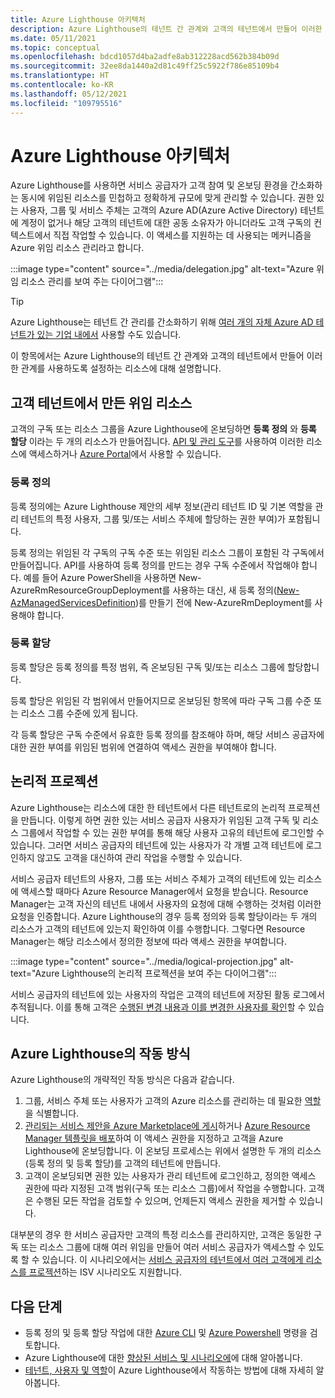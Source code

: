 ```yaml
---
title: Azure Lighthouse 아키텍처
description: Azure Lighthouse의 테넌트 간 관계와 고객의 테넌트에서 만들어 이러한 관계를 사용하도록 설정하는 리소스에 대해 알아봅니다.
ms.date: 05/11/2021
ms.topic: conceptual
ms.openlocfilehash: bdcd1057d4ba2adfe8ab312228acd562b384b09d
ms.sourcegitcommit: 32ee8da1440a2d81c49ff25c5922f786e85109b4
ms.translationtype: HT
ms.contentlocale: ko-KR
ms.lasthandoff: 05/12/2021
ms.locfileid: "109795516"
---
```

# <a name="azure-lighthouse-architecture"></a>Azure Lighthouse 아키텍처

Azure Lighthouse를 사용하면 서비스 공급자가 고객 참여 및 온보딩 환경을 간소화하는 동시에 위임된 리소스를 민첩하고 정확하게 규모에 맞게 관리할 수 있습니다. 권한 있는 사용자, 그룹 및 서비스 주체는 고객의 Azure AD(Azure Active Directory) 테넌트에 계정이 없거나 해당 고객의 테넌트에 대한 공동 소유자가 아니더라도 고객 구독의 컨텍스트에서 직접 작업할 수 있습니다. 이 액세스를 지원하는 데 사용되는 메커니즘을 Azure 위임 리소스 관리라고 합니다.

:::image type="content" source="../media/delegation.jpg" alt-text="Azure 위임 리소스 관리를 보여 주는 다이어그램":::

> [!TIP]
> Azure Lighthouse는 테넌트 간 관리를 간소화하기 위해 [여러 개의 자체 Azure AD 테넌트가 있는 기업 내에서](enterprise.md) 사용할 수도 있습니다.

이 항목에서는 Azure Lighthouse의 테넌트 간 관계와 고객의 테넌트에서 만들어 이러한 관계를 사용하도록 설정하는 리소스에 대해 설명합니다.

## <a name="delegation-resources-created-in-the-customer-tenant"></a>고객 테넌트에서 만든 위임 리소스

고객의 구독 또는 리소스 그룹을 Azure Lighthouse에 온보딩하면 **등록 정의** 와 **등록 할당** 이라는 두 개의 리소스가 만들어집니다. [API 및 관리 도구](cross-tenant-management-experience.md#apis-and-management-tool-support)를 사용하여 이러한 리소스에 액세스하거나 [Azure Portal](../how-to/view-manage-customers.md)에서 사용할 수 있습니다.

### <a name="registration-definition"></a>등록 정의

등록 정의에는 Azure Lighthouse 제안의 세부 정보(관리 테넌트 ID 및 기본 역할을 관리 테넌트의 특정 사용자, 그룹 및/또는 서비스 주체에 할당하는 권한 부여)가 포함됩니다.

등록 정의는 위임된 각 구독의 구독 수준 또는 위임된 리소스 그룹이 포함된 각 구독에서 만들어집니다. API를 사용하여 등록 정의를 만드는 경우 구독 수준에서 작업해야 합니다. 예를 들어 Azure PowerShell을 사용하면 New-AzureRmResourceGroupDeployment를 사용하는 대신, 새 등록 정의([New-AzManagedServicesDefinition](/powershell/module/az.managedservices/new-azmanagedservicesdefinition))를 만들기 전에 New-AzureRmDeployment를 사용해야 합니다.

### <a name="registration-assignment"></a>등록 할당

등록 할당은 등록 정의를 특정 범위, 즉 온보딩된 구독 및/또는 리소스 그룹에 할당합니다.

등록 할당은 위임된 각 범위에서 만들어지므로 온보딩된 항목에 따라 구독 그룹 수준 또는 리소스 그룹 수준에 있게 됩니다.

각 등록 할당은 구독 수준에서 유효한 등록 정의를 참조해야 하며, 해당 서비스 공급자에 대한 권한 부여를 위임된 범위에 연결하여 액세스 권한을 부여해야 합니다.

## <a name="logical-projection"></a>논리적 프로젝션

Azure Lighthouse는 리소스에 대한 한 테넌트에서 다른 테넌트로의 논리적 프로젝션을 만듭니다. 이렇게 하면 권한 있는 서비스 공급자 사용자가 위임된 고객 구독 및 리소스 그룹에서 작업할 수 있는 권한 부여를 통해 해당 사용자 고유의 테넌트에 로그인할 수 있습니다. 그러면 서비스 공급자의 테넌트에 있는 사용자가 각 개별 고객 테넌트에 로그인하지 않고도 고객을 대신하여 관리 작업을 수행할 수 있습니다.

서비스 공급자 테넌트의 사용자, 그룹 또는 서비스 주체가 고객의 테넌트에 있는 리소스에 액세스할 때마다 Azure Resource Manager에서 요청을 받습니다. Resource Manager는 고객 자신의 테넌트 내에서 사용자의 요청에 대해 수행하는 것처럼 이러한 요청을 인증합니다. Azure Lighthouse의 경우 등록 정의와 등록 할당이라는 두 개의 리소스가 고객의 테넌트에 있는지 확인하여 이를 수행합니다. 그렇다면 Resource Manager는 해당 리소스에서 정의한 정보에 따라 액세스 권한을 부여합니다.

:::image type="content" source="../media/logical-projection.jpg" alt-text="Azure Lighthouse의 논리적 프로젝션을 보여 주는 다이어그램":::

서비스 공급자의 테넌트에 있는 사용자의 작업은 고객의 테넌트에 저장된 활동 로그에서 추적됩니다. 이를 통해 고객은 [수행된 변경 내용과 이를 변경한 사용자를 확인](../how-to/view-service-provider-activity.md)할 수 있습니다.

## <a name="how-azure-lighthouse-works"></a>Azure Lighthouse의 작동 방식

Azure Lighthouse의 개략적인 작동 방식은 다음과 같습니다.

1. 그룹, 서비스 주체 또는 사용자가 고객의 Azure 리소스를 관리하는 데 필요한 [역할](tenants-users-roles.md#role-support-for-azure-lighthouse)을 식별합니다.
2. [관리되는 서비스 제안을 Azure Marketplace에 게시](../how-to/publish-managed-services-offers.md)하거나 [Azure Resource Manager 템플릿을 배포](../how-to/onboard-customer.md)하여 이 액세스 권한을 지정하고 고객을 Azure Lighthouse에 온보딩합니다. 이 온보딩 프로세스는 위에서 설명한 두 개의 리소스(등록 정의 및 등록 할당)를 고객의 테넌트에 만듭니다.
3. 고객이 온보딩되면 권한 있는 사용자가 관리 테넌트에 로그인하고, 정의한 액세스 권한에 따라 지정된 고객 범위(구독 또는 리소스 그룹)에서 작업을 수행합니다. 고객은 수행된 모든 작업을 검토할 수 있으며, 언제든지 액세스 권한을 제거할 수 있습니다.

대부분의 경우 한 서비스 공급자만 고객의 특정 리소스를 관리하지만, 고객은 동일한 구독 또는 리소스 그룹에 대해 여러 위임을 만들어 여러 서비스 공급자가 액세스할 수 있도록 할 수 있습니다. 이 시나리오에서는 [서비스 공급자의 테넌트에서 여러 고객에게 리소스를 프로젝션](isv-scenarios.md#saas-based-multi-tenant-offerings)하는 ISV 시나리오도 지원합니다.

## <a name="next-steps"></a>다음 단계

- 등록 정의 및 등록 할당 작업에 대한 [Azure CLI](/cli/azure/managedservices/assignment) 및 [Azure Powershell](/powershell/module/az.managedservices/new-azmanagedservicesdefinition) 명령을 검토합니다.
- Azure Lighthouse에 대한 [향상된 서비스 및 시나리오에](cross-tenant-management-experience.md#enhanced-services-and-scenarios)에 대해 알아봅니다.
- [테넌트, 사용자 및 역할](tenants-users-roles.md)이 Azure Lighthouse에서 작동하는 방법에 대해 자세히 알아봅니다.

